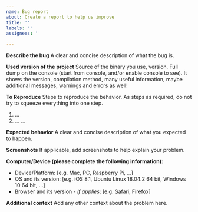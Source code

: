 ```yaml
---
name: Bug report
about: Create a report to help us improve
title: ''
labels: ''
assignees: ''

---
```


**Describe the bug**
A clear and concise description of what the bug is.

**Used version of the project**
Source of the binary you use, version. Full dump on the console (start from
console, and/or enable console to see). It shows the version, compilation
method, many useful information, maybe additional messages, warnings and
errors as well!

**To Reproduce**
Steps to reproduce the behavior. As steps as required, do not try to squeeze
everything into one step.
1. ...
2. ...
...

**Expected behavior**
A clear and concise description of what you expected to happen.

**Screenshots**
If applicable, add screenshots to help explain your problem.

**Computer/Device (please complete the following information):**
 - Device/Platform: [e.g. Mac, PC, Raspberry Pi, ...]
 - OS and its version: [e.g. iOS 8.1, Ubuntu Linux 18.04.2 64 bit, Windows 10 64 bit, ...]
 - Browser and its version - _if applies_: [e.g. Safari, Firefox]

**Additional context**
Add any other context about the problem here.
